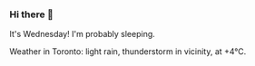 ### Hi there :wave:

It's Wednesday! I'm probably sleeping.

Weather in Toronto: light rain, thunderstorm in vicinity, at +4°C.
